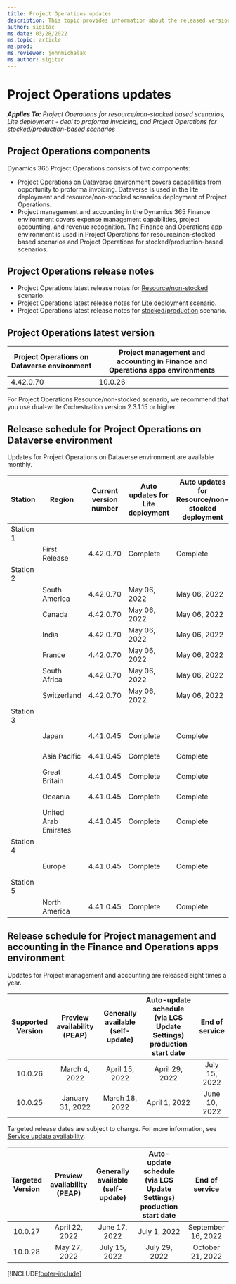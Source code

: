 ```yaml
---
title: Project Operations updates
description: This topic provides information about the released versions of Dynamics 365 Project Operations.
author: sigitac
ms.date: 03/28/2022
ms.topic: article
ms.prod:
ms.reviewer: johnmichalak
ms.author: sigitac
---
```


# Project Operations updates

_**Applies To:** Project Operations for resource/non-stocked based scenarios, Lite deployment - deal to proforma invoicing, and Project Operations for stocked/production-based scenarios_



## Project Operations components

Dynamics 365 Project Operations consists of two components:

- Project Operations on Dataverse environment covers capabilities from opportunity to proforma invoicing. Dataverse is used in the lite deployment and resource/non-stocked scenarios deployment of Project Operations.
- Project management and accounting in the Dynamics 365 Finance environment covers expense management capabilities, project accounting, and revenue recognition. The Finance and Operations app environment is used in Project Operations for resource/non-stocked based scenarios and Project Operations for stocked/production-based scenarios.

## Project Operations release notes
- Project Operations latest release notes for [Resource/non-stocked](whats-new-may-2022-resource-based.md) scenario.
- Project Operations latest release notes for [Lite deployment](../pro/whats-new/whats-new-may-2022-lite.md) scenario.
- Project Operations latest release notes for [stocked/production](../prod-pma/whats-new/whats-new-oct-2021-stocked.md) scenario.

## Project Operations latest version

| Project Operations on Dataverse environment | Project management and accounting in Finance and Operations apps environments | 
| --- | --- |
| 4.42.0.70 | 10.0.26 |

For Project Operations Resource/non-stocked scenario, we recommend that you use dual-write Orchestration version 2.3.1.15 or higher.

## Release schedule for Project Operations on Dataverse environment

Updates for Project Operations on Dataverse environment are available monthly. 

| Station | Region | Current version number | Auto updates for Lite deployment | Auto updates for Resource/non-stocked deployment | Next version number | Next version generally available |
|-----------|-----------------------|-----------------|--------------------|---------------------|---------------------|---------------------|
| Station 1 |   &nbsp;              |    &nbsp;       | &nbsp;             |      &nbsp;         |      &nbsp;         |      &nbsp;         |
|   &nbsp;  | First Release         |  4.42.0.70      | Complete           | Complete            | TBD                 | May 27, 2022        |
| Station 2 |   &nbsp;              |    &nbsp;       | &nbsp;             |      &nbsp;         |      &nbsp;         |      &nbsp;         |
|   &nbsp;  | South America         |  4.42.0.70      | May 06, 2022       | May 06, 2022        | TBD                 | May 27, 2022        |
|   &nbsp;  | Canada                |  4.42.0.70      | May 06, 2022       | May 06, 2022        | TBD                 | May 27, 2022        |
|   &nbsp;  | India                 |  4.42.0.70      | May 06, 2022       | May 06, 2022        | TBD                 | May 27, 2022        |
|   &nbsp;  | France                |  4.42.0.70      | May 06, 2022       | May 06, 2022        | TBD                 | May 27, 2022        |
|   &nbsp;  | South Africa          |  4.42.0.70      | May 06, 2022       | May 06, 2022        | TBD                 | May 27, 2022        |
|   &nbsp;  | Switzerland           |  4.42.0.70      | May 06, 2022       | May 06, 2022        | TBD                 | May 27, 2022        |
| Station 3 |      &nbsp;           |     &nbsp;      |     &nbsp;         |      &nbsp;         |      &nbsp;         |      &nbsp;         |
|   &nbsp;  | Japan                 |  4.41.0.45      | Complete           | Complete            | 4.42.0.70           | May 06, 2022        |
|   &nbsp;  | Asia Pacific          |  4.41.0.45      | Complete           | Complete            | 4.42.0.70           | May 06, 2022        |
|   &nbsp;  | Great Britain         |  4.41.0.45      | Complete           | Complete            | 4.42.0.70           | May 06, 2022        |
|   &nbsp;  | Oceania               |  4.41.0.45      | Complete           | Complete            | 4.42.0.70           | May 06, 2022        |
|   &nbsp;  | United Arab Emirates  |  4.41.0.45      | Complete           | Complete            | 4.42.0.70           | May 06, 2022        |
| Station 4 |     &nbsp;            |     &nbsp;      |     &nbsp;         |      &nbsp;         |      &nbsp;         |      &nbsp;         |
|   &nbsp;  | Europe                |  4.41.0.45      | Complete           | Complete            | 4.42.0.70           | May 13, 2022        |
| Station 5 |     &nbsp;            |     &nbsp;      |     &nbsp;         |      &nbsp;         |      &nbsp;         |      &nbsp;         |
|   &nbsp;  | North America         |  4.41.0.45      | Complete           | Complete            | 4.42.0.70           | May 20, 2022        |

## Release schedule for Project management and accounting in the Finance and Operations apps environment

Updates for Project management and accounting are released eight times a year.

|Supported Version| Preview availability (PEAP) | Generally available (self-update) | Auto-update schedule (via LCS Update Settings) production start date |   End of service   |
|:---------------:|:---------------------------:|:---------------------------------:|:--------------------------------------------------------------------:|:------------------:|
|     10.0.26     |      March 4, 2022          |        April 15, 2022             |                          April 29, 2022                              | July 15, 2022      |
|     10.0.25     |      January 31, 2022       |        March 18, 2022             |                          April 1, 2022                               | June 10, 2022      |


Targeted release dates are subject to change. For more information, see [Service update availability](/dynamics365/fin-ops-core/fin-ops/get-started/public-preview-releases?toc=%2fdynamics365%2ffinance%2ftoc.json).

|Targeted Version | Preview availability (PEAP) | Generally available (self-update) | Auto-update schedule (via LCS Update Settings) production start date |   End of service   |
|:---------------:|:---------------------------:|:---------------------------------:|:--------------------------------------------------------------------:|:------------------:|
|     10.0.27     |      April 22, 2022         |        June 17, 2022              |                          July 1, 2022                                | September 16, 2022 |
|     10.0.28     |      May 27, 2022           |        July 15, 2022              |                          July 29, 2022                               | October 21, 2022   |

[!INCLUDE[footer-include](../includes/footer-banner.md)]
